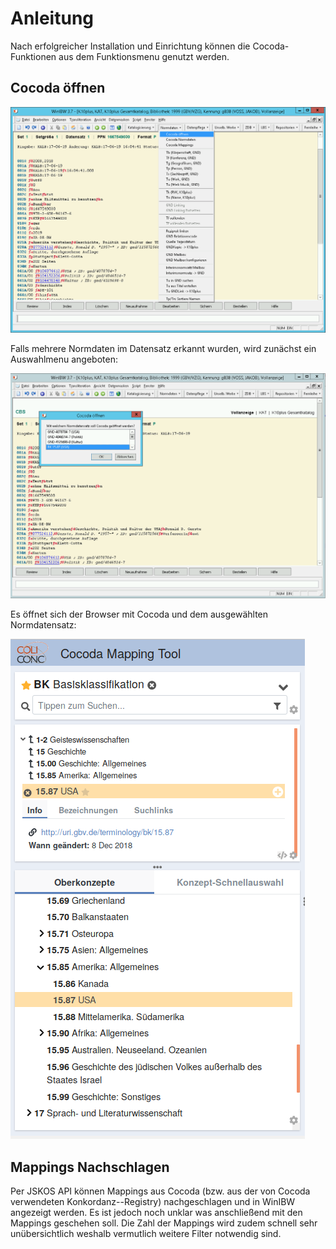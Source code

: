 # Anleitung

Nach erfolgreicher Installation und Einrichtung können die Cocoda-Funktionen aus dem Funktionsmenu genutzt werden.

## Cocoda öffnen

![](img/screenshot-cocoda-open-1.png)

Falls mehrere Normdaten im Datensatz erkannt wurden, wird zunächst ein Auswahlmenu angeboten:

![](img/screenshot-cocoda-open-2.png)

Es öffnet sich der Browser mit Cocoda und dem ausgewählten Normdatensatz:

![](img/screenshot-cocoda-bk15.87.png)

## Mappings Nachschlagen

Per JSKOS API können Mappings aus Cocoda (bzw. aus der von Cocoda verwendeten Konkordanz--Registry) nachgeschlagen und in WinIBW angezeigt werden. Es ist jedoch noch unklar was anschließend mit den Mappings geschehen soll. Die Zahl der Mappings wird zudem schnell sehr unübersichtlich weshalb vermutlich weitere Filter notwendig sind.

